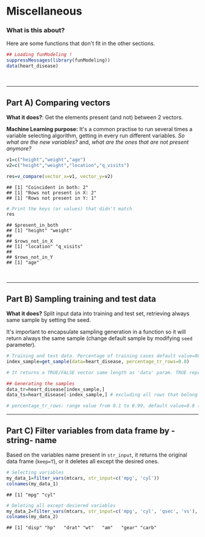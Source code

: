 Miscellaneous
====

### What is this about?

Here are some functions that don't fit in the other sections.





```r
## Loading funModeling !
suppressMessages(library(funModeling))
data(heart_disease)
```


<br>

-----------------------

## Part A) Comparing vectors

**What it does?**: Get the elements present (and not) between 2 vectors.

**Machine Learning purpose:** It's a common practise to run several times a variable selecting algorithm, getting in every run different variables. _So what are the new variables?_ and, _what are the ones that are not present anymore?_


```r
v1=c("height","weight","age")
v2=c("height","weight","location","q_visits")

res=v_compare(vector_x=v1, vector_y=v2)
```

```
## [1] "Coincident in both: 2"
## [1] "Rows not present in X: 2"
## [1] "Rows not present in Y: 1"
```

```r
# Print the keys (or values) that didn't match
res
```

```
## $present_in_both
## [1] "height" "weight"
## 
## $rows_not_in_X
## [1] "location" "q_visits"
## 
## $rows_not_in_Y
## [1] "age"
```

<br>

-----------------------

## Part B) Sampling training and test data

**What it does?** Split input data into training and test set, retrieving always same sample by setting the seed.

It's important to encapsulate sampling generation in a function so it will return always the same sample (change default sample by modifying `seed` parameter).


```r
# Training and test data. Percentage of training cases default value=80%.
index_sample=get_sample(data=heart_disease, percentage_tr_rows=0.8)

# It returns a TRUE/FALSE vector same length as 'data' param. TRUE represents that that particular will be hold for training data

## Generating the samples
data_tr=heart_disease[index_sample,]
data_ts=heart_disease[-index_sample,] # excluding all rows that belong to training

# percentage_tr_rows: range value from 0.1 to 0.99, default value=0.8 (80 percent of training data)
```

-----------------------

## Part C) Filter variables from data frame by -string- name

Based on the variables name present in `str_input`, it returns the original data frame (`keep=T`), or it deletes all except the desired ones.


```r
# Selecting variables
my_data_1=filter_vars(mtcars, str_input=c('mpg', 'cyl'))
colnames(my_data_1)
```

```
## [1] "mpg" "cyl"
```

```r
# Deleting all except desiered variables
my_data_2=filter_vars(mtcars, str_input=c('mpg', 'cyl', 'qsec', 'vs'), keep=FALSE)
colnames(my_data_2)
```

```
## [1] "disp" "hp"   "drat" "wt"   "am"   "gear" "carb"
```
